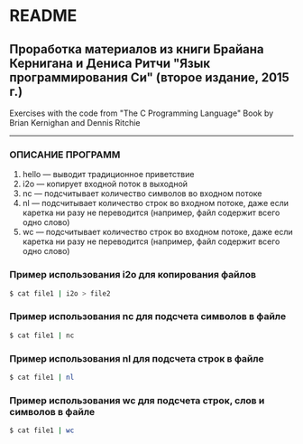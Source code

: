 # README
Проработка материалов из книги Брайана Кернигана и Дениса Ритчи
"Язык программирования Си" (второе издание, 2015 г.)
---
Exercises with the code from "The C Programming Language"
Book by Brian Kernighan and Dennis Ritchie
***

### ОПИСАНИЕ ПРОГРАММ
1. hello &mdash; выводит традиционное приветствие
2. i2o &mdash; копирует входной поток в выходной
3. nc &mdash; подсчитывает количество символов во входном потоке
4. nl &mdash; подсчитывает количество строк во входном потоке, даже если каретка ни разу не переводится (например, файл содержит всего одно слово)
5. wc &mdash; подсчитывает количество строк во входном потоке, даже если каретка ни разу не переводится (например, файл содержит всего одно слово)

### Пример использования i2o для копирования файлов
```sh
$ cat file1 | i2o > file2
```

### Пример использования nc для подсчета символов в файле
```sh
$ cat file1 | nc
```

### Пример использования nl для подсчета строк в файле
```sh
$ cat file1 | nl
```

### Пример использования wc для подсчета строк, слов и символов в файле
```sh
$ cat file1 | wc
```
